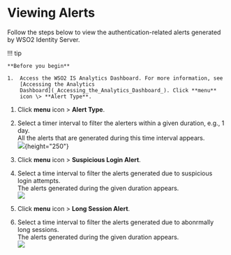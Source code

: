 # Viewing Alerts

Follow the steps below to view the authentication-related alerts
generated by WSO2 Identity Server.

!!! tip
    
    **Before you begin**
    
    1.  Access the WSO2 IS Analytics Dashboard. For more information, see
        [Accessing the Analytics
        Dashboard](_Accessing_the_Analytics_Dashboard_). Click **menu**
        icon \> **Alert Type**.
    

1.  Click **menu** icon \> **Alert Type**.
2.  Select a timer interval to filter the alerters within a given
    duration, e.g., 1 day.  
    All the alerts that are generated during this time interval
    appears.  
    ![]( ../../assets/img/103329370/103329377.png){height="250"}

1.  Click **menu** icon \> **Suspicious Login Alert**.
2.  Select a time interval to filter the alerts generated due to
    suspicious login attempts.  
    The alerts generated during the given duration appears.  
    ![]( ../../assets/img/103329370/103329371.png) 

1.  Click **menu** icon \> **Long Session Alert**.
2.  Select a time interval to filter the alerts generated due to
    abonrmally long sessions.  
    The alerts generated during the given duration appears.  
    ![]( ../../assets/img/103329370/103329373.png) 
